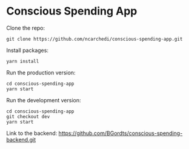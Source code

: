 # Conscious Spending App

Clone the repo:

```
git clone https://github.com/ncarchedi/conscious-spending-app.git
```

Install packages:

```
yarn install
```

Run the production version:

```
cd conscious-spending-app
yarn start
```

Run the development version:

```
cd conscious-spending-app
git checkout dev
yarn start
```

Link to the backend: https://github.com/BGordts/conscious-spending-backend.git
